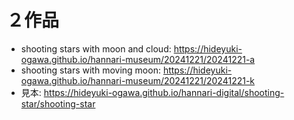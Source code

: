 # ２作品


- shooting stars with moon and cloud: https://hideyuki-ogawa.github.io/hannari-museum/20241221/20241221-a
- shooting stars with moving moon: https://hideyuki-ogawa.github.io/hannari-museum/20241221/20241221-k
- 見本: https://hideyuki-ogawa.github.io/hannari-digital/shooting-star/shooting-star

